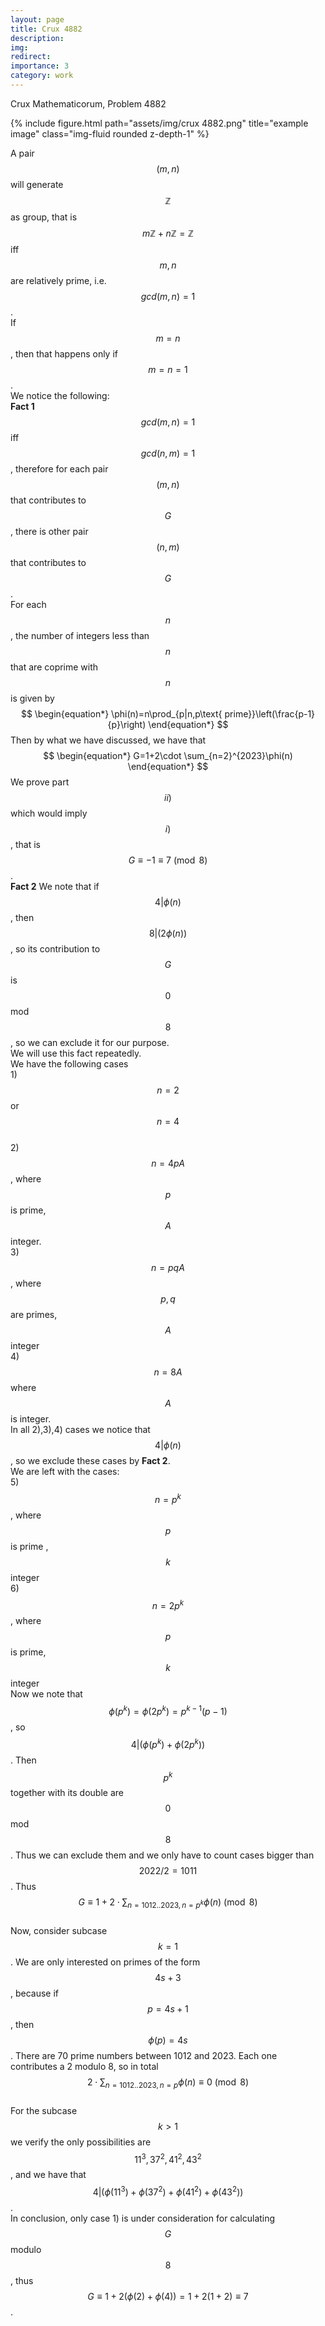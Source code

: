 ```yaml
---
layout: page
title: Crux 4882
description: 
img:
redirect: 
importance: 3
category: work
---
```


Crux Mathematicorum, Problem 4882
<div class="row">
    <div class="col-sm mt-3 mt-md-0">
        {% include figure.html path="assets/img/crux 4882.png" title="example image" class="img-fluid rounded z-depth-1" %}
    </div>
</div>


A pair $$(m,n)$$ will generate $$\mathbb{Z}$$ as group, that is $$m\mathbb{Z}+n\mathbb{Z}=\mathbb{Z}$$ iff $$m,n$$ are relatively prime, i.e. $$gcd(m,n)=1$$.  
If $$m=n$$, then that happens only if $$m=n=1$$.  
We notice the following:  
**Fact 1** $$gcd(m,n)=1$$ iff $$gcd(n,m)=1$$, therefore for each pair $$(m,n)$$ that contributes to $$G$$, there is other pair $$(n,m)
$$ that contributes to $$G$$.  
For each $$n$$, the number of integers less than $$n$$ that are coprime with $$n$$ is given by  
$$
\begin{equation*}
	\phi(n)=n\prod_{p|n,p\text{ prime}}\left(\frac{p-1}{p}\right)
\end{equation*} 
$$
Then by what we have discussed, we have that  
$$
\begin{equation*}
	G=1+2\cdot \sum_{n=2}^{2023}\phi(n)
\end{equation*}
$$
We prove part $$ii)$$ which would imply $$i)$$, that is $$G\equiv -1\equiv 7 \pmod{8}$$.  
**Fact 2** We note that if $$4|\phi(n)$$, then $$8|(2\phi(n))$$, so its contribution to $$G$$ is $$0$$ mod $$8$$, so we can exclude it for our purpose.  
We will use this fact repeatedly.  
We have the following cases  
1)$$n=2$$ or $$n=4$$  
2) $$n=4pA$$, where $$p$$ is prime, $$A$$ integer.   
3) $$n=pqA$$, where $$p,q$$ are primes, $$A$$ integer  
4) $$n=8A$$ where $$A$$ is integer.  
In all 2),3),4) cases we notice that $$4|\phi(n)$$, so we exclude these cases by **Fact 2**.  
We are left with the cases:  
5) $$n=p^k$$, where $$p$$ is prime , $$k$$ integer  
6) $$n=2p^k$$, where $$p$$ is prime, $$k$$ integer  
Now we note that $$\phi(p^k)=\phi(2p^k)=p^{k-1}(p-1)$$, so $$4|(\phi(p^k)+\phi(2p^k))$$. Then $$p^k$$ together with its double are $$0$$ mod $$8$$. Thus we can exclude them and we only have to count cases bigger than $$2022/2=1011$$. Thus  
$$
\begin{equation*}
	G\equiv 1+2\cdot \sum_{n=1012..2023,n=p^k}\phi(n)\pmod{8}
\end{equation*}
$$  
Now, consider subcase $$k=1$$. We are only interested on primes of the form $$4s+3$$, because if $$p=4s+1$$, then $$\phi(p)=4s$$. There are 70 prime numbers between 1012 and 2023. Each one contributes a 2 modulo 8, so in total  
$$
\begin{equation*}
	2\cdot \sum_{n=1012..2023,n=p}\phi(n)\equiv 0 \pmod{8}
\end{equation*}
$$  
For the subcase $$k>1$$ we verify the only possibilities are $$11^3,37^2,41^2,43^2$$, and we have that $$4|(\phi(11^3)+\phi(37^2)+\phi(41^2)+\phi(43^2))$$.  
In conclusion, only case 1) is under consideration for calculating $$G$$ modulo $$8$$, thus  
$$G\equiv 1+2(\phi(2)+\phi(4))=1+2(1+2)\equiv 7$$.




